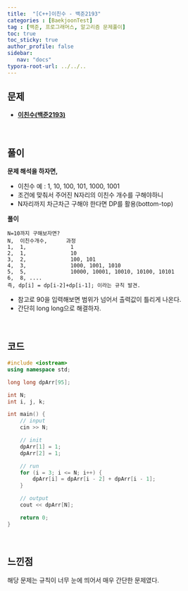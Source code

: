```yaml
---
title:  "[C++]이친수 - 백준2193"
categories : [BaekjoonTest]
tag : [백준, 프로그래머스, 알고리즘 문제풀이]
toc: true
toc_sticky: true
author_profile: false
sidebar:
   nav: "docs"
typora-root-url: ../../..
---
```




## 문제

* **[이친수(백준2193)](https://www.acmicpc.net/problem/2193)**

<br>

## 풀이

**문제 해석을 하자면,**

* 이친수 예 : 1, 10, 100, 101, 1000, 1001
* 조건에 맞춰서 주어진 N자리의 이친수 개수를 구해야하니
* N자리까지 차근차근 구해야 한다면 DP를 활용(bottom-top)



**풀이**

```
N=10까지 구해보자면?
N,  이친수개수,		과정
1,	1,				1
2,	1,				10
3,	2,				100, 101
4,	3,				1000, 1001, 1010
5,	5,				10000, 10001, 10010, 10100, 10101
6,	8, ....
즉, dp[i] = dp[i-2]+dp[i-1]; 이라는 규칙 발견.
```

* 참고로 90을 입력해보면 범위가 넘어서 출력값이 틀리게 나온다.
* 간단히 long long으로 해결하자.




<br>

## 코드

```c++
#include <iostream>
using namespace std;

long long dpArr[95];

int N;
int i, j, k;

int main() {
	// input
	cin >> N;

	// init
	dpArr[1] = 1;
	dpArr[2] = 1;

	// run
	for (i = 3; i <= N; i++) {
		dpArr[i] = dpArr[i - 2] + dpArr[i - 1];
	}

	// output
	cout << dpArr[N];

	return 0;
}
```

<br>

## 느낀점

해당 문제는 규칙이 너무 눈에 띄어서 매우 간단한 문제였다.

